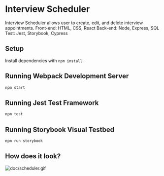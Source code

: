 # Interview Scheduler
Interview Scheduler allows user to create, edit, and delete interview appointments. 
Front-end: HTML, CSS, React
Back-end: Node, Express, SQL 
Test: Jest, Storybook, Cypress 

## Setup

Install dependencies with `npm install`.

## Running Webpack Development Server

```sh
npm start
```

## Running Jest Test Framework

```sh
npm test
```

## Running Storybook Visual Testbed

```sh
npm run storybook
```
## How does it look? 
![doc/scheduler.gif]()